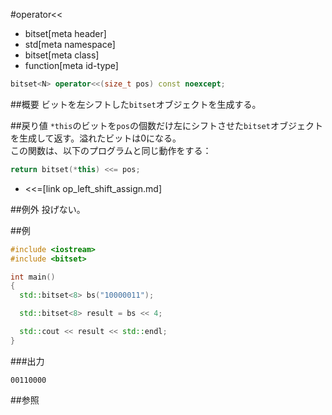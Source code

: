 #operator<<
* bitset[meta header]
* std[meta namespace]
* bitset[meta class]
* function[meta id-type]

```cpp
bitset<N> operator<<(size_t pos) const noexcept;
```

##概要
ビットを左シフトした`bitset`オブジェクトを生成する。


##戻り値
`*this`のビットを`pos`の個数だけ左にシフトさせた`bitset`オブジェクトを生成して返す。溢れたビットは0になる。  
この関数は、以下のプログラムと同じ動作をする：

```cpp
return bitset(*this) <<= pos;
```
* <<=[link op_left_shift_assign.md]


##例外
投げない。


##例
```cpp
#include <iostream>
#include <bitset>

int main()
{
  std::bitset<8> bs("10000011");

  std::bitset<8> result = bs << 4;

  std::cout << result << std::endl;
}
```

###出力
```
00110000
```


##参照

